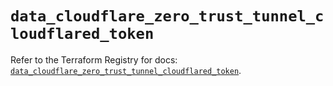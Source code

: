 # `data_cloudflare_zero_trust_tunnel_cloudflared_token`

Refer to the Terraform Registry for docs: [`data_cloudflare_zero_trust_tunnel_cloudflared_token`](https://registry.terraform.io/providers/cloudflare/cloudflare/5.1.0/docs/data-sources/zero_trust_tunnel_cloudflared_token).
